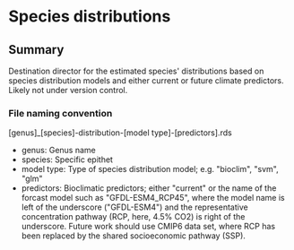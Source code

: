 # Species distributions

## Summary

Destination director for the estimated species' distributions based on species
distribution models and either current or future climate predictors. Likely not 
under version control.

### File naming convention

[genus]_[species]-distribution-[model type]-[predictors].rds

+ genus: Genus name
+ species: Specific epithet
+ model type: Type of species distribution model; e.g. "bioclim", "svm", "glm"
+ predictors: Bioclimatic predictors; either "current" or the name of the 
forcast model such as "GFDL-ESM4_RCP45", where the model name is left of the 
underscore ("GFDL-ESM4") and the representative concentration pathway (RCP, 
here, 4.5% CO2) is right of the underscore. Future work should use CMIP6 data 
set, where RCP has been replaced by the shared socioeconomic pathway (SSP).
